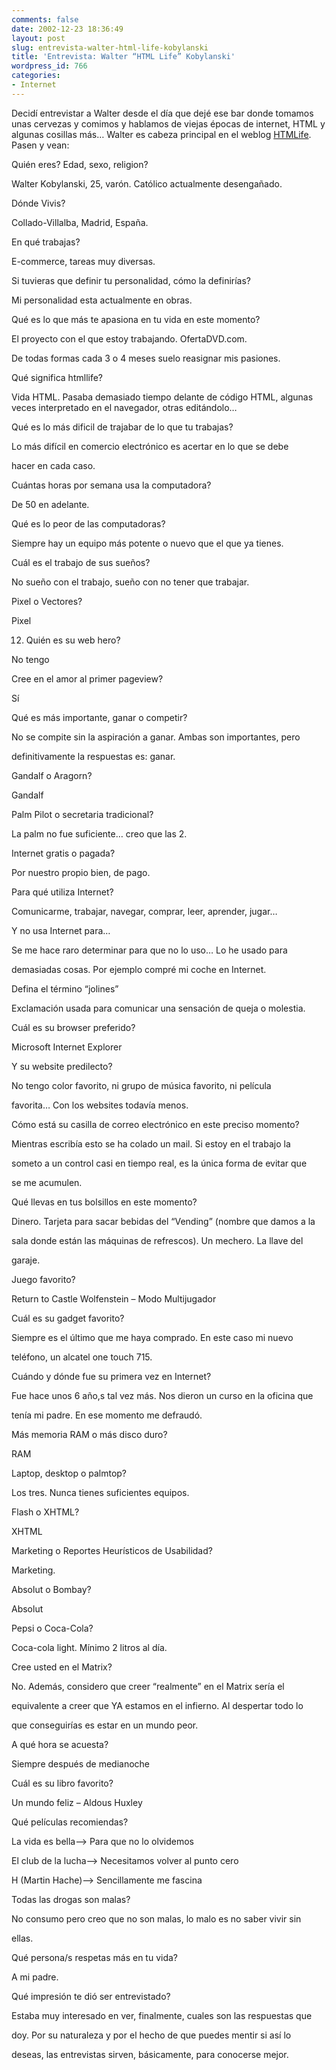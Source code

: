 ```yaml
---
comments: false
date: 2002-12-23 18:36:49
layout: post
slug: entrevista-walter-html-life-kobylanski
title: 'Entrevista: Walter “HTML Life” Kobylanski'
wordpress_id: 766
categories:
- Internet
---
```


Decidí entrevistar a Walter desde el día que dejé ese bar donde tomamos unas cervezas y comimos y hablamos de viejas épocas de internet, HTML y algunas cosillas más… Walter es cabeza principal en el weblog [HTMLife](http://www.htmllife.com/). Pasen y vean:





Quién eres? Edad, sexo, religion?




Walter Kobylanski, 25, varón. Católico actualmente desengañado.





Dónde Vivis?




Collado-Villalba, Madrid, España.





En qué trabajas?




E-commerce, tareas muy diversas.





Si tuvieras que definir tu personalidad, cómo la definirías?




Mi personalidad esta actualmente en obras. 





Qué es lo que más te apasiona en tu vida en este momento?




El proyecto con el que estoy trabajando. OfertaDVD.com.  

De todas formas cada 3 o 4 meses suelo reasignar mis pasiones.





Qué significa htmllife?




Vida HTML. Pasaba demasiado tiempo delante de código HTML, algunas veces interpretado en el navegador, otras editándolo…





Qué es lo más dificil de trajabar de lo que tu trabajas?




Lo más difícil en comercio electrónico es acertar en lo que se debe  

hacer en cada caso.





Cuántas horas por semana usa la computadora?




De 50 en adelante.





Qué es lo peor de las computadoras?




Siempre hay un equipo más potente o nuevo que el que ya tienes.





Cuál es el trabajo de sus sueños?




No sueño con el trabajo, sueño con no tener que trabajar.





Pixel o Vectores?




Pixel





12. Quién es su web hero?




No tengo





Cree en el amor al primer pageview?




Sí





Qué es más importante, ganar o competir?




No se compite sin la aspiración a ganar. Ambas son importantes, pero  

definitivamente la respuestas es: ganar.





Gandalf o Aragorn?




Gandalf





Palm Pilot o secretaria tradicional?




La palm no fue suficiente… creo que las 2.





Internet gratis o pagada?




Por nuestro propio bien, de pago.





Para qué utiliza Internet?




Comunicarme, trabajar, navegar, comprar, leer, aprender, jugar…





Y no usa Internet para…




Se me hace raro determinar para que no lo uso… Lo he usado para  

demasiadas cosas. Por ejemplo compré mi coche en Internet.





Defina el término “jolines”




Exclamación usada para comunicar una sensación de queja o molestia.





Cuál es su browser preferido?




Microsoft Internet Explorer





Y su website predilecto?




No tengo color favorito, ni grupo de música favorito, ni película  

favorita… Con los websites todavía menos.





Cómo está su casilla de correo electrónico en este preciso momento?  



Mientras escribía esto se ha colado un mail. Si estoy en el trabajo la  

someto a un control casi en tiempo real, es la única forma de evitar que  

se me acumulen.





Qué llevas en tus bolsillos en este momento?




Dinero. Tarjeta para sacar bebidas del “Vending” (nombre que damos a la  

sala donde están las máquinas de refrescos). Un mechero. La llave del  

garaje.





Juego favorito?




Return to Castle Wolfenstein – Modo Multijugador





Cuál es su gadget favorito?




Siempre es el último que me haya comprado. En este caso mi nuevo  

teléfono, un alcatel one touch 715.





Cuándo y dónde fue su primera vez en Internet?




Fue hace unos 6 año,s tal vez más. Nos dieron un curso en la oficina que  

tenía mi padre. En ese momento me defraudó.





Más memoria RAM o más disco duro?




RAM





Laptop, desktop o palmtop?




Los tres. Nunca tienes suficientes equipos.





Flash o XHTML?




XHTML





Marketing o Reportes Heurísticos de Usabilidad?




Marketing.





Absolut o Bombay?




Absolut





Pepsi o Coca-Cola?




Coca-cola light. Mínimo 2 litros al día.





Cree usted en el Matrix?




No. Además, considero que creer “realmente” en el Matrix sería el  

equivalente a creer que YA estamos en el infierno. Al despertar todo lo  

que conseguirías es estar en un mundo peor.





A qué hora se acuesta?




Siempre después de medianoche





Cuál es su libro favorito?




Un mundo feliz – Aldous Huxley





Qué películas recomiendas?  



La vida es bella–> Para que no lo olvidemos  

  

El club de la lucha–> Necesitamos volver al punto cero  

  

H (Martin Hache)–> Sencillamente me fascina





Todas las drogas son malas?




No consumo pero creo que no son malas, lo malo es no saber vivir sin  

ellas.





Qué persona/s respetas más en tu vida?




A mi padre.





Qué impresión te dió ser entrevistado?




Estaba muy interesado en ver, finalmente, cuales son las respuestas que  

doy. Por su naturaleza y por el hecho de que puedes mentir si así lo  

deseas, las entrevistas sirven, básicamente, para conocerse mejor.




 
